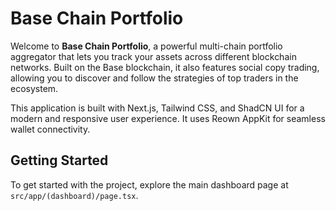 # Base Chain Portfolio

Welcome to **Base Chain Portfolio**, a powerful multi-chain portfolio aggregator that lets you track your assets across different blockchain networks. Built on the Base blockchain, it also features social copy trading, allowing you to discover and follow the strategies of top traders in the ecosystem.

This application is built with Next.js, Tailwind CSS, and ShadCN UI for a modern and responsive user experience. It uses Reown AppKit for seamless wallet connectivity.

## Getting Started

To get started with the project, explore the main dashboard page at `src/app/(dashboard)/page.tsx`.
